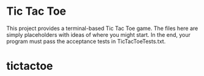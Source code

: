 Tic Tac Toe
===========

This project provides a terminal-based Tic Tac Toe game. The files here
are simply placeholders with ideas of where you might start. In the
end, your program must pass the acceptance tests in TicTacToeTests.txt.
# tictactoe
